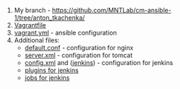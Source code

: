 1. My branch - https://github.com/MNTLab/cm-ansible-1/tree/anton_tkachenka/
2. [Vagrantfile](/vagrant/Vagrantfile)
3. [vagrant.yml](/vagrant/vagrant.yml) - ansible configuration
4. Additional files:
   - [default.conf](/vagrant/test/default.conf) - configuration for nginx
   - [server.xml](/vagrant/test/server.xml) - configuration for tomcat
   - [config.xml](/vagrant/test/config.xml) and ([jenkins](vagrant/jenkins)) - configuration for jenkins
   - [plugins for jenkins](vagrant/plugins)
   - [jobs for jenkins](vagrant/jobs)
   

